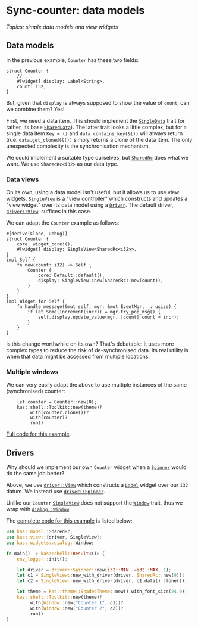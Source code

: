 # Sync-counter: data models

*Topics: simple data models and view widgets*

## Data models

In the previous example, `Counter` has these two fields:
```rust,ignore
struct Counter {
    // ...
    #[widget] display: Label<String>,
    count: i32,
}
```
But, given that `display` is always supposed to show the value of `count`,
can we combine them? Yes!

First, we need a data item. This should implement the [`SingleData`] trait
(or rather, its base [`SharedData`]). The latter trait looks a little complex, but for
a single data item `Key = ()` and `data.contains_key(&())` will always return
true. `data.get_cloned(&())` simply returns a clone of the data item.
The only unexpected complexity is the synchronisation mechanism.

We could implement a suitable type ourselves, but [`SharedRc`] does what we
want. We use `SharedRc<i32>` as our data type.

### Data views

On its own, using a data model isn't useful, but it allows us to use view
widgets. [`SingleView`] is a "view controller" which constructs and updates a
"view widget" over its data model using a [`Driver`]. The default driver,
[`driver::View`], suffices in this case.

We can adapt the `Counter` example as follows:
```rust,ignore
#[derive(Clone, Debug)]
struct Counter {
    core: widget_core!(),
    #[widget] display: SingleView<SharedRc<i32>>,
}
impl Self {
    fn new(count: i32) -> Self {
        Counter {
            core: Default::default(),
            display: SingleView::new(SharedRc::new(count)),
        }
    }
}
impl Widget for Self {
    fn handle_message(&mut self, mgr: &mut EventMgr, _: usize) {
        if let Some(Increment(incr)) = mgr.try_pop_msg() {
            self.display.update_value(mgr, |count| count + incr);
        }
    }
}
```

Is this change worthwhile on its own? That's debatable: it uses more complex
types to reduce the risk of de-synchronised data. Its real utility is when that
data might be accessed from multiple locations.

### Multiple windows

We can very easily adapt the above to use multiple instances of the same
(synchronised) counter:
```rust,ignore
    let counter = Counter::new(0);
    kas::shell::Toolkit::new(theme)?
        .with(counter.clone())?
        .with(counter)?
        .run()
```

[Full code for this example](https://github.com/kas-gui/tutorials/blob/master/examples/sync-counter.rs).

## Drivers

Why should we implement our own `Counter` widget when a [`Spinner`] would do the
same job better?

Above, we use [`driver::View`] which constructs a [`Label`] widget over our
`i32` datum. We instead use [`driver::Spinner`].

Unlike our `Counter` [`SingleView`] does not support the [`Window`] trait, thus
we wrap with [`dialog::Window`].

The [complete code for this example](https://github.com/kas-gui/tutorials/blob/master/examples/sync-spinner.rs) is listed below:

```rust
use kas::model::SharedRc;
use kas::view::{driver, SingleView};
use kas::widgets::dialog::Window;

fn main() -> kas::shell::Result<()> {
    env_logger::init();

    let driver = driver::Spinner::new(i32::MIN..=i32::MAX, 1);
    let c1 = SingleView::new_with_driver(driver, SharedRc::new(0));
    let c2 = SingleView::new_with_driver(driver, c1.data().clone());

    let theme = kas::theme::ShadedTheme::new().with_font_size(24.0);
    kas::shell::Toolkit::new(theme)?
        .with(Window::new("Counter 1", c1))?
        .with(Window::new("Counter 2", c2))?
        .run()
}
```

[`Spinner`]: https://docs.rs/kas/latest/kas/widgets/struct.Spinner.html
[`SingleData`]: https://docs.rs/kas/latest/kas/model/trait.SingleData.html
[`SharedData`]: https://docs.rs/kas/latest/kas/model/trait.SharedData.html
[`SharedRc`]: https://docs.rs/kas/latest/kas/model/struct.SharedRc.html
[`SingleView`]: https://docs.rs/kas/latest/kas/view/struct.SingleView.html
[`Driver`]: https://docs.rs/kas/latest/kas/view/trait.Driver.html
[`driver::Spinner`]: https://docs.rs/kas/latest/kas/view/driver/struct.Spinner.html
[`driver::View`]: https://docs.rs/kas/latest/kas/view/driver/struct.View.html
[`Label`]: https://docs.rs/kas/latest/kas/widgets/struct.Label.html
[`Window`]: https://docs.rs/kas/latest/kas/trait.Window.html
[`dialog::Window`]: https://docs.rs/kas/latest/kas/widgets/dialog/struct.Window.html
